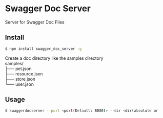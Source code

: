 # Swagger Doc Server
Server for Swagger Doc Files
## Install
```bash
$ npm install swagger_doc_server -g
```
Create a doc directory like the samples directory  
samples/  
├── pet.json  
├── resource.json  
├── store.json  
└── user.json  
## Usage
```bash
$ swaggerdocserver --port <port(Default: 8080)> --dir <dir(absolute or relative; Default: current directory)>
```